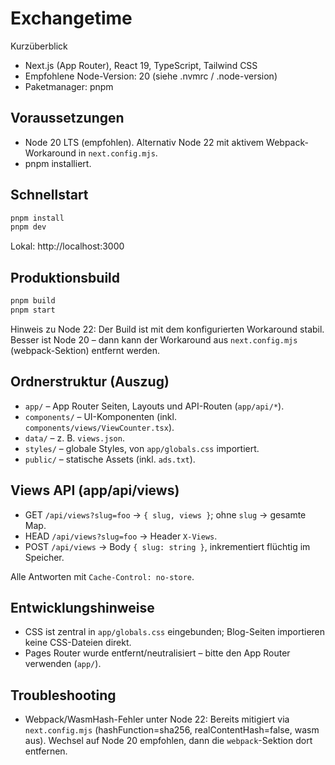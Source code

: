 # Exchangetime

Kurzüberblick

- Next.js (App Router), React 19, TypeScript, Tailwind CSS
- Empfohlene Node-Version: 20 (siehe .nvmrc / .node-version)
- Paketmanager: pnpm

## Voraussetzungen

- Node 20 LTS (empfohlen). Alternativ Node 22 mit aktivem Webpack-Workaround in `next.config.mjs`.
- pnpm installiert.

## Schnellstart

```zsh
pnpm install
pnpm dev
```

Lokal: http://localhost:3000

## Produktionsbuild

```zsh
pnpm build
pnpm start
```

Hinweis zu Node 22: Der Build ist mit dem konfigurierten Workaround stabil. Besser ist Node 20 – dann kann der Workaround aus `next.config.mjs` (webpack-Sektion) entfernt werden.

## Ordnerstruktur (Auszug)

- `app/` – App Router Seiten, Layouts und API-Routen (`app/api/*`).
- `components/` – UI-Komponenten (inkl. `components/views/ViewCounter.tsx`).
- `data/` – z. B. `views.json`.
- `styles/` – globale Styles, von `app/globals.css` importiert.
- `public/` – statische Assets (inkl. `ads.txt`).

## Views API (app/api/views)

- GET `/api/views?slug=foo` → `{ slug, views }`; ohne `slug` → gesamte Map.
- HEAD `/api/views?slug=foo` → Header `X-Views`.
- POST `/api/views` → Body `{ slug: string }`, inkrementiert flüchtig im Speicher.

Alle Antworten mit `Cache-Control: no-store`.

## Entwicklungshinweise

- CSS ist zentral in `app/globals.css` eingebunden; Blog-Seiten importieren keine CSS-Dateien direkt.
- Pages Router wurde entfernt/neutralisiert – bitte den App Router verwenden (`app/`).

## Troubleshooting

- Webpack/WasmHash-Fehler unter Node 22: Bereits mitigiert via `next.config.mjs` (hashFunction=sha256, realContentHash=false, wasm aus). Wechsel auf Node 20 empfohlen, dann die `webpack`-Sektion dort entfernen.
